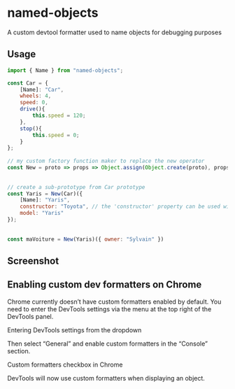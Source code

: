# named-objects
A custom devtool formatter used to name objects for debugging purposes

## Usage

```javascript
import { Name } from "named-objects"; 

const Car = {
    [Name]: "Car",
    wheels: 4,
    speed: 0,
    drive(){
        this.speed = 120;
    },
    stop(){
        this.speed = 0;
    }
};
 
// my custom factory function maker to replace the new operator 
const New = proto => props => Object.assign(Object.create(proto), props) 
 
 
// create a sub-prototype from Car prototype
const Yaris = New(Car)({
    [Name]: "Yaris",
    constructor: "Toyota", // the 'constructor' property can be used without any issues
    model: "Yaris"
});
 
 
const maVoiture = New(Yaris)({ owner: "Sylvain" })

```

## Screenshot

## Enabling custom dev formatters on Chrome

Chrome currently doesn’t have custom formatters enabled by default. You need to enter the DevTools settings via the menu at the top right of the DevTools panel.

Entering DevTools settings from the dropdown

Then select “General” and enable custom formatters in the “Console” section.

Custom formatters checkbox in Chrome

DevTools will now use custom formatters when displaying an object.